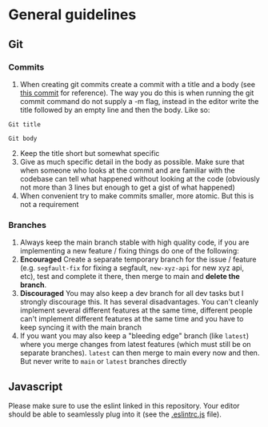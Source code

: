 # General guidelines
## Git
### Commits
1. When creating git commits create a commit with a title and a body (see [this commit](https://github.com/smarterpsoft/sapxt-server/commit/dca7e31c508f89fa015c41cef75972c54ac5b9f6) for reference). The way you do this is when running the git commit command do not supply a -m flag, instead in the editor write the title followed by an empty line and then the body. Like so:

```
Git title

Git body
```

2. Keep the title short but somewhat specific
3. Give as much specific detail in the body as possible. Make sure that when someone who looks at the commit and are familiar with the codebase can tell what happened without looking at the code (obviously not more than 3 lines but enough to get a gist of what happened)
4. When convenient try to make commits smaller, more atomic. But this is not a requirement

### Branches
1. Always keep the main branch stable with high quality code, if you are implementing a new feature / fixing things do one of the following:
2. **Encouraged** Create a separate temporary branch for the issue / feature (e.g. `segfault-fix` for fixing a segfault, `new-xyz-api` for new xyz api, etc), test and complete it there, then merge to main and **delete the branch**.
3. **Discouraged** You may also keep a dev branch for all dev tasks but I strongly discourage this. It has several disadvantages. You can't cleanly implement several different features at the same time, different people can't implement different features at the same time and you have to keep syncing it with the main branch
4. If you want you may also keep a "bleeding edge" branch (like `latest`) where you merge changes from latest features (which must still be on separate branches). `latest` can then merge to main every now and then. But never write to `main` or `latest` branches directly

## Javascript
Please make sure to use the eslint linked in this repository. Your editor should be able to seamlessly plug into it (see the [.eslintrc.js](.eslintrc.js) file).
